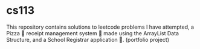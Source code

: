 # cs113 
This repository contains solutions to leetcode problems I have attempted, a Pizza 🍕 receipt management system 📜 made using the ArrayList Data Structure, and a School Registrar application 🏫. 
(portfolio project)
